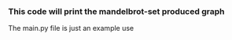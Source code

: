 ### This code will print the mandelbrot-set produced graph

The main.py file is just an example use
